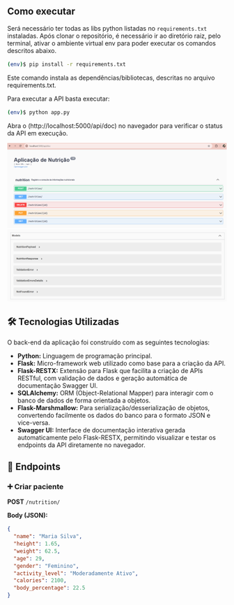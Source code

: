 ## Como executar

Será necessário ter todas as libs python listadas no `requirements.txt` instaladas. Após clonar o repositório, é necessário ir ao diretório raiz, pelo terminal, ativar o ambiente virtual env para poder executar os comandos descritos abaixo.

```bash
(env)$ pip install -r requirements.txt
```
Este comando instala as dependências/bibliotecas, descritas no arquivo requirements.txt.

Para executar a API basta executar:
```bash
(env)$ python app.py
```
Abra o (http://localhost:5000/api/doc) no navegador para verificar o status da API em execução.

<p align="center">
  <img src="img-readme/rotas.png" alt="Exibição Swagger" width="1000">
  <img src="img-readme/Screenshot 2025-09-20 203428.png" alt="Exibição Swagger" width="1000">
</p>

## 🛠️ Tecnologias Utilizadas

O back-end da aplicação foi construído com as seguintes tecnologias:

* **Python:** Linguagem de programação principal.
* **Flask:** Micro-framework web utilizado como base para a criação da API.
* **Flask-RESTX:** Extensão para Flask que facilita a criação de APIs RESTful, com validação de dados e geração automática de documentação Swagger UI.
* **SQLAlchemy:** ORM (Object-Relational Mapper) para interagir com o banco de dados de forma orientada a objetos.
* **Flask-Marshmallow:** Para serialização/desserialização de objetos, convertendo facilmente os dados do banco para o formato JSON e vice-versa.
* **Swagger UI:** Interface de documentação interativa gerada automaticamente pelo Flask-RESTX, permitindo visualizar e testar os endpoints da API diretamente no navegador.

## 📂 Endpoints

### ➕ Criar paciente
**POST** `/nutrition/`

**Body (JSON):**
```json
{
  "name": "Maria Silva",
  "height": 1.65,
  "weight": 62.5,
  "age": 29,
  "gender": "Feminino",
  "activity_level": "Moderadamente Ativo",
  "calories": 2100,
  "body_percentage": 22.5
}

